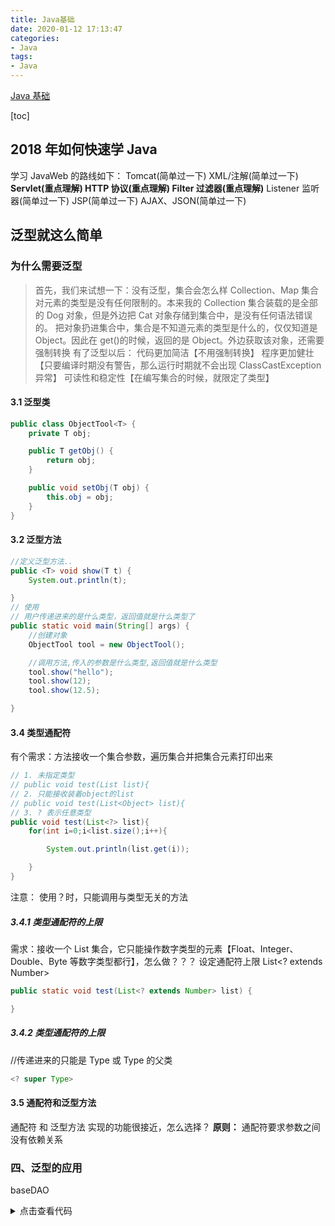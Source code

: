 ```yaml
---
title: Java基础
date: 2020-01-12 17:13:47
categories:
- Java
tags:
- Java
---
```

[Java 基础](https://github.com/ZhongFuCheng3y/3y#coffeejava%E5%9F%BA%E7%A1%80)

<!--more-->

[toc]

## 2018 年如何快速学 Java

学习 JavaWeb 的路线如下：
Tomcat(简单过一下)
XML/注解(简单过一下)
**Servlet(重点理解)
HTTP 协议(重点理解)
Filter 过滤器(重点理解)**
Listener 监听器(简单过一下)
JSP(简单过一下)
AJAX、JSON(简单过一下)

## 泛型就这么简单

### 为什么需要泛型

> 首先，我们来试想一下：没有泛型，集合会怎么样
> Collection、Map 集合对元素的类型是没有任何限制的。本来我的 Collection 集合装载的是全部的 Dog 对象，但是外边把 Cat 对象存储到集合中，是没有任何语法错误的。
> 把对象扔进集合中，集合是不知道元素的类型是什么的，仅仅知道是 Object。因此在 get()的时候，返回的是 Object。外边获取该对象，还需要强制转换
> 有了泛型以后：
> 代码更加简洁【不用强制转换】
> 程序更加健壮【只要编译时期没有警告，那么运行时期就不会出现 ClassCastException 异常】
> 可读性和稳定性【在编写集合的时候，就限定了类型】

#### 3.1 泛型类

```Java
public class ObjectTool<T> {
    private T obj;

    public T getObj() {
        return obj;
    }

    public void setObj(T obj) {
        this.obj = obj;
    }
}
```

#### 3.2 泛型方法

```Java
//定义泛型方法..
public <T> void show(T t) {
    System.out.println(t);

}
// 使用
// 用户传递进来的是什么类型，返回值就是什么类型了
public static void main(String[] args) {
    //创建对象
    ObjectTool tool = new ObjectTool();

    //调用方法,传入的参数是什么类型,返回值就是什么类型
    tool.show("hello");
    tool.show(12);
    tool.show(12.5);

}
```

#### 3.4 类型通配符

有个需求：方法接收一个集合参数，遍历集合并把集合元素打印出来

```java
// 1. 未指定类型
// public void test(List list){
// 2. 只能接收装着object的list
// public void test(List<Object> list){
// 3. ? 表示任意类型
public void test(List<?> list){
    for(int i=0;i<list.size();i++){

        System.out.println(list.get(i));

    }
}
```

注意： 使用？时，只能调用与类型无关的方法

##### 3.4.1 类型通配符的上限

需求：接收一个 List 集合，它只能操作数字类型的元素【Float、Integer、Double、Byte 等数字类型都行】，怎么做？？？
设定通配符上限
List<? extends Number>

```Java
public static void test(List<? extends Number> list) {

}
```

##### 3.4.2 类型通配符的上限

//传递进来的只能是 Type 或 Type 的父类

```java
<? super Type>
```

#### 3.5 通配符和泛型方法

通配符 和 泛型方法 实现的功能很接近，怎么选择？
**原则：**
通配符要求参数之间没有依赖关系

### 四、泛型的应用

baseDAO

<details>
  <summary>点击查看代码</summary>
```java
public abstract class BaseDao<T> {

```
//模拟hibernate....
private Session session;
private Class clazz;


//哪个子类调的这个方法，得到的class就是子类处理的类型（非常重要）
public BaseDao(){
    Class clazz = this.getClass();  //拿到的是子类
    ParameterizedType  pt = (ParameterizedType) clazz.getGenericSuperclass();  //BaseDao<Category>
    clazz = (Class) pt.getActualTypeArguments()[0];
    System.out.println(clazz);
}
public void add(T t){
    session.save(t);
}
public T find(String id){
    return (T) session.get(clazz, id);
}
public void update(T t){
    session.update(t);
}
public void delete(String id){
    T t = (T) session.get(clazz, id);
    session.delete(t);
}
```

}

```


</details>

CategoryDao

```java
public class CategoryDao extends BaseDao<Category> {
}
```

BookDao

```java
public class BookDao extends BaseDao<Book> {
}
```

## 注解就这么简单

### 二、为什么我们需要用到注解？

注解可以给类、方法上注入信息

### 三、基本 Annotation

java.lang 包下存在着 5 个基本的 Annotation

#### 3.1@Overridemailto:3.1@Override

重写

#### 3.2@Deprecatedmailto:3.2@Deprecated

过时
在程序中调用它的时候，在 IDE 上会出现一条横杠，说明该方法是过时的

#### 3.3@SuppressWarningsmailto:3.3@SuppressWarnings

抑制编译器警告

#### 3.4@SafeVarargsmailto:3.4@SafeVarargs

Java 7“堆污染”警告 ？
什么是堆污染呢？？当**把一个不是泛型的集合赋值给一个带泛型的集合**的时候，这种情况就很容易发生堆污染….

#### 3.5@FunctionalInterfacemailto:3.5@FunctionalInterface

@FunctionalInterface 用来指定该接口是函数式接口

### 四、自定义注解基础

#### 4.1 标记 Annotation

没有任何成员变量的注解：标记注解。如@Overrided

```Java
public @interface MyAnnotation{
}
```

#### 4.2 元数据 Annotation

带有成员变量的注解：元数据 annotation。
注解中声明成员变量类似于声明方法

```Java
public @interface MyAnnotation{
    String username();
    int age();
}
```

注意：在注解上定义的成员变量只能是 String、数组、Class、枚举类、注解

#### 4.3 使用自定义注解

##### 4.3.1 常规使用

有一个 add 的方法，需要 username 和 age 参数，我们通过注解来让该方法拥有这两个变量

```Java
@MyAnnotation(username="Adam", age=16)
public void add(String username, int age){

}
```

##### 4.3.2 默认值

注解可以声明默认值

```Java
public @Interface MyAnnotation{
    String username() default "abc";
    int age() default 11;
}
```

修饰的时候就不用给出具体的值

```Java
@MyAnnotation()
public void add(String username, int age){
}
```

##### 4.3.3 注解属性为 value

若注解中只有一个属性 value，则可以不指定 value，直接赋值

```Java
@MyAnnotation("abd")
public void add(String value){
}
```

#### 4.4 把自定义注解的基本信息注入到方法上

?

### 五、JDK 的元 Annotation

5.1@Retentionmailto:5.1@Retention
只能用于修饰其他的 Annotation, 用于指定被修饰的 Annotation 被保留多长时间。?
5.2@Targetmailto:5.2@Target
只能用于修饰其他的 Annotation, 用于指定被修饰的 Annotation 用于修饰哪些程序单元
5.3@Documentedmailto:5.3@Documented
@Documented 用于指定被该 Annotation 修饰的 Annotation 类将被 javadoc 工具提取成文档。
5.4@Inheritedmailto:5.4@Inherited
@Inherited 也是用来修饰其他的 Annotation 的，被修饰过的 Annotation 将具有继承性。。。

### 六、注入对象到方法或成员变量上

6.1 把对象注入到方法上
?
6.2 把对象注入到成员变量
?

## Object 对象你真理解了吗？

### 一、Object 对象简介

主要有一下方法
registerNatives()【底层实现、不研究】
hashCode()
equals(Object obj)
clone()
toString()
notify()
notifyAll()
wait(long timeout)【还有重载了两个】
finalize()

### 二、equals 和 hashCode 方法

重写 equals()方法，就必须重写 hashCode()的方法？
equals()方法默认是比较对象的地址，使用的是 == 等值运算符
hashCode()方法对底层是散列表的对象有提升性能的功能
同一个对象(如果该对象没有被修改)：那么重复调用 hashCode()那么返回的 int 是相同的！
hashCode()方法默认是由对象的地址转换而来的

#### 2.1 equals 和 hashCode 方法重写

一般来说，比较的是对象地址是没有意义的
![7Bqjw4bGxHy9sKF](https://i.loli.net/2020/01/13/7Bqjw4bGxHy9sKF.jpg)

#### 2.2 String 实现的 equals 和 hashCode 方法

String 已经实现了 equals 和 hashCode 方法了，可以直接使用 String.equals()来判断两个字符串是否相等！

### 三、toString 方法

### 四、clone 方法

#### 4.1 clone 用法

如何克隆对象呢？无论是浅拷贝还是深拷贝都是这两步：
1.克隆的对象要实现 Cloneable 接口
2.重写 clone 方法，最好修饰成 public

##### 1.浅拷贝

```Java
public class Person implements Cloneable{
    private Date date;
    
    @Override
    public Object clone() throws ClonNotSupportedException {
        return super.clone();
    }
}
```

##### 2.深拷贝

```Java
public class Person implements Cloneable{
    private Date date;
    
    @Override
    public Object clone() throws CloneNotSupportedException {
        Person person = (Person)super.clone();
        person.date = (Date)date.clone();
        return person;
    }
}
```

### 五、wait 和 notify 方法

无论是 wait、notify 还是 notifyAll()都需要由监听器对象(锁对象)来进行调用
简单来说：他们都是在同步代码块中调用的，否则会抛出异常！
notify()唤醒的是在等待队列的某个线程(不确定会唤醒哪个)，notifyAll()唤醒的是等待队列所有线程

导致 wait()的线程被唤醒可以有 4 种情况
该线程被中断
wait()时间到了
被 notify()唤醒
被 notifyAll()唤醒

调用 wait()的线程会释放掉锁

#### 5.1 为什么 wait 和 notify 在 Object 方法上？

锁对象是任意的，所以这些方法必须定义在 Object 类中

#### 5.2 notify 方法调用后，会发生什么？

#### 5.3 sleep 和 wait 有什么区别？

主要的区别在于 Object.wait()在释放 CPU 同时，释放了对象锁的控制。
而 Thread.sleep()没有对锁释放

### 六、finalize()方法

finalize()方法将在垃圾回收器清除对象之前调用，但该方法不知道何时调用，具有不定性。一般我们都不会重写它~
一个对象的 finalize()方法只会被调用一次

## [JDK10都发布了，nio你了解多少？](https://mp.weixin.qq.com/s?__biz=MzI4Njg5MDA5NA==&mid=2247484235&idx=1&sn=4c3b6d13335245d4de1864672ea96256&chksm=ebd7424adca0cb5cb26eb51bca6542ab816388cf245d071b74891dd3f598ccd825f8611ca20c&scene=21###wechat_redirect)

### 前言

[Java IO，硬骨头也能变软 - 知乎](https://zhuanlan.zhihu.com/p/28286559)
按操作方式分类结构图：
![7cexHj8yiGf3woM](https://i.loli.net/2020/01/13/7cexHj8yiGf3woM.jpg)
按操作对象分类结构图
![hNcX5Oy8v7j9fpn](https://i.loli.net/2020/01/13/hNcX5Oy8v7j9fpn.jpg)

### 二、NIO 快速入门

3 个核心部分
buffer channel selector

#### 2.1buffer 缓冲区和 Channel 管道

Channel 不与数据打交道，它只负责运输数据。与数据打交道的是 Buffer 缓冲区
Channel--> 运输
Buffer--> 数据
相对于传统 IO 而言，流是单向的

##### 2.1.1buffer 缓冲区核心要点

Buffer 是抽象类
ByteBuffer 是使用最多的实现类
核心方法：put get
Buffer 类有 4 个核心属性
Capacity 容量
缓冲区能够容纳的数据元素的最大数量
Limit 上界
缓冲区数据总数
Position 位置
下一个读写的位置
Mark 标记
记录上一次读写的位置

##### 2.1.2buffer 代码演示

```Java
public static void main(String[] args) {

        // 创建一个缓冲区
        ByteBuffer byteBuffer = ByteBuffer.allocate(1024);

        // 看一下初始时4个核心变量的值
        System.out.println("初始时-->limit--->"+byteBuffer.limit());
        System.out.println("初始时-->position--->"+byteBuffer.position());
        System.out.println("初始时-->capacity--->"+byteBuffer.capacity());
        System.out.println("初始时-->mark--->" + byteBuffer.mark());

        System.out.println("--------------------------------------");

        // 添加一些数据到缓冲区中
        String s = "Java3y";
        byteBuffer.put(s.getBytes());

        // 看一下初始时4个核心变量的值
        System.out.println("put完之后-->limit--->"+byteBuffer.limit());
        System.out.println("put完之后-->position--->"+byteBuffer.position());
        System.out.println("put完之后-->capacity--->"+byteBuffer.capacity());
        System.out.println("put完之后-->mark--->" + byteBuffer.mark());
    }
```

![vfZzkiJsea6rXdw](https://i.loli.net/2020/01/13/vfZzkiJsea6rXdw.jpg)
flip() 后，写模式转换为读模式
clear() 后，读模式转换为写模式

##### 2.1.3FileChannel 通道核心要点

Channel 通道只负责传输数据、不直接操作数据的
获取 channel

```Java
 // 1. 通过本地IO的方式来获取通道
        FileInputStream fileInputStream = new FileInputStream("F:\\3yBlog\\JavaEE常用框架\\Elasticsearch就是这么简单.md");

        // 得到文件的输入通道
        FileChannel inchannel = fileInputStream.getChannel();

        // 2. jdk1.7后通过静态方法.open()获取通道
        FileChannel.open(Paths.get("F:\\3yBlog\\JavaEE常用框架\\Elasticsearch就是这么简单2.md"), StandardOpenOption.WRITE);
```

channel 与 buffer 使用示例
![JhsTeUNHRjlBo52](https://i.loli.net/2020/01/13/JhsTeUNHRjlBo52.png)
![YypOBsjvCJzGLVZ](https://i.loli.net/2020/01/13/YypOBsjvCJzGLVZ.png)

##### 2.1.4 直接与非直接缓冲区

？

##### 2.1.5scatter 和 gather、字符集

分散读取(scatter)：将一个通道中的数据分散读取到多个缓冲区中
聚集写入(gather)：将多个缓冲区中的数据集中写入到一个通道中
scatter gather 代码见原文

### 三、IO 模型理解

3.0 学习 I/O 模型需要的基础
3.1 阻塞 I/O 模型
3.2 非阻塞 I/O 模型
3.3I/O 复用模型
3.4I/O 模型总结

### 四、使用 NIO 完成网络通信

#### 4.1NIO 基础继续讲解

NIO 被叫为 no-blocking io，其实是在网络这个层次中理解的，对于 FileChannel 来说一样是阻塞。
通常使用 NIO 是在网络中使用的，网上大部分讨论 NIO 都是在网络通信的基础之上的！说 NIO 是非阻塞的 NIO 也是网络中体现的

在网络中使用 NIO 往往是 I/O 模型的多路复用模型！
Selector 选择器就可以比喻成麦当劳的广播。
通过 selector，一个线程能够管理多个 Channel 的状态
![5CaWiqeOx2JMNUD](https://i.loli.net/2020/01/13/5CaWiqeOx2JMNUD.jpg)

#### 4.2NIO 阻塞形态

#### 4.3NIO 非阻塞形态

在客户端上要想获取得到服务端的数据，也需要注册在 register 上(监听读事件)

<details>
  <summary>点击查看代码</summary>
```java
public class NoBlockClient2 {

```
public static void main(String[] args) throws IOException {

    // 1. 获取通道
    SocketChannel socketChannel = SocketChannel.open(new InetSocketAddress("127.0.0.1", 6666));

    // 1.1切换成非阻塞模式
    socketChannel.configureBlocking(false);

    // 1.2获取选择器
    Selector selector = Selector.open();

    // 1.3将通道注册到选择器中，获取服务端返回的数据
    socketChannel.register(selector, SelectionKey.OP_READ);

    // 2. 发送一张图片给服务端吧
    FileChannel fileChannel = FileChannel.open(Paths.get("X:\\Users\\ozc\\Desktop\\新建文件夹\\1.png"), StandardOpenOption.READ);

    // 3.要使用NIO，有了Channel，就必然要有Buffer，Buffer是与数据打交道的呢
    ByteBuffer buffer = ByteBuffer.allocate(1024);

    // 4.读取本地文件(图片)，发送到服务器
    while (fileChannel.read(buffer) != -1) {

        // 在读之前都要切换成读模式
        buffer.flip();

        socketChannel.write(buffer);

        // 读完切换成写模式，能让管道继续读取文件的数据
        buffer.clear();
    }


    // 5. 轮训地获取选择器上已“就绪”的事件--->只要select()>0，说明已就绪
    while (selector.select() > 0) {
        // 6. 获取当前选择器所有注册的“选择键”(已就绪的监听事件)
        Iterator<SelectionKey> iterator = selector.selectedKeys().iterator();

        // 7. 获取已“就绪”的事件，(不同的事件做不同的事)
        while (iterator.hasNext()) {

            SelectionKey selectionKey = iterator.next();

            // 8. 读事件就绪
            if (selectionKey.isReadable()) {

                // 8.1得到对应的通道
                SocketChannel channel = (SocketChannel) selectionKey.channel();

                ByteBuffer responseBuffer = ByteBuffer.allocate(1024);

                // 9. 知道服务端要返回响应的数据给客户端，客户端在这里接收
                int readBytes = channel.read(responseBuffer);

                if (readBytes > 0) {
                    // 切换读模式
                    responseBuffer.flip();
                    System.out.println(new String(responseBuffer.array(), 0, readBytes));
                }
            }

            // 10. 取消选择键(已经处理过的事件，就应该取消掉了)
            iterator.remove();
        }
    }
}
```

}

```

</details>



服务端
<details>
  <summary>点击查看代码</summary>
```Java
public class NoBlockServer {

    public static void main(String[] args) throws IOException {

        // 1.获取通道
        ServerSocketChannel server = ServerSocketChannel.open();

        // 2.切换成非阻塞模式
        server.configureBlocking(false);

        // 3. 绑定连接
        server.bind(new InetSocketAddress(6666));

        // 4. 获取选择器
        Selector selector = Selector.open();

        // 4.1将通道注册到选择器上，指定接收“监听通道”事件
        server.register(selector, SelectionKey.OP_ACCEPT);

        // 5. 轮训地获取选择器上已“就绪”的事件--->只要select()>0，说明已就绪
        while (selector.select() > 0) {
            // 6. 获取当前选择器所有注册的“选择键”(已就绪的监听事件)
            Iterator<SelectionKey> iterator = selector.selectedKeys().iterator();

            // 7. 获取已“就绪”的事件，(不同的事件做不同的事)
            while (iterator.hasNext()) {

                SelectionKey selectionKey = iterator.next();

                // 接收事件就绪
                if (selectionKey.isAcceptable()) {

                    // 8. 获取客户端的链接
                    SocketChannel client = server.accept();

                    // 8.1 切换成非阻塞状态
                    client.configureBlocking(false);

                    // 8.2 注册到选择器上-->拿到客户端的连接为了读取通道的数据(监听读就绪事件)
                    client.register(selector, SelectionKey.OP_READ);

                } else if (selectionKey.isReadable()) { // 读事件就绪

                    // 9. 获取当前选择器读就绪状态的通道
                    SocketChannel client = (SocketChannel) selectionKey.channel();

                    // 9.1读取数据
                    ByteBuffer buffer = ByteBuffer.allocate(1024);

                    // 9.2得到文件通道，将客户端传递过来的图片写到本地项目下(写模式、没有则创建)
                    FileChannel outChannel = FileChannel.open(Paths.get("2.png"), StandardOpenOption.WRITE, StandardOpenOption.CREATE);
                    while (client.read(buffer) > 0) {
                        // 在读之前都要切换成读模式
                        buffer.flip();
                        outChannel.write(buffer);
                        // 读完切换成写模式，能让管道继续读取文件的数据
                        buffer.clear();
                    }
                }
                // 10. 取消选择键(已经处理过的事件，就应该取消掉了)
                iterator.remove();
            }
        }
    }
}
```

</details>

#### 4.4 管道和 DataGramChannel

## COW 奶牛！Copy On Write 机制了解一下

### 一、Linux 下的 copy-on-write

#### 1.1 简单来用用 fork

fork 用于创建子进程

#### 1.2 再来看看 exec()函数

exec 函数的作用就是：装载一个新的程序（可执行映像）覆盖当前进程内存空间中的映像，从而执行不同的任务

1.3 回头来看 Linux 下的 COW 是怎么一回事
二、解释一下 Redis 的 COW
三、文件系统的 COW
？

## 给女朋友讲解什么是 Optional【JDK 8 特性】

### 一、基础铺垫

#### 1.1Lambda 简化代码例子

##### 创建线程：

```Java
public static void main(String[] args) {
    // 用匿名内部类的方式来创建线程
    new Thread(new Runnable() {
        @Override
        public void run() {
            System.out.println("公众号：Java3y---回复1进群交流");
        }
    });

    // 使用Lambda来创建线程
    new Thread(() -> System.out.println("公众号：Java3y---回复1进群交流"));
}
```

##### 遍历 Map 集合：

```Java
public static void main(String[] args) {
    Map<String, String> hashMap = new HashMap<>();
    hashMap.put("公众号", "Java3y");
    hashMap.put("交流群", "回复1");

    // 使用增强for的方式来遍历hashMap
    for (Map.Entry<String, String> entry : hashMap.entrySet()) {
        System.out.println(entry.getKey()+":"+entry.getValue());
    }

    // 使用Lambda表达式的方式来遍历hashMap
    hashMap.forEach((s, s2) -> System.out.println(s + ":" + s2));
}

```

##### 在 List 中删除某个元素

```java
public static void main(String[] args) {

    List<String> list = new ArrayList<>();
    list.add("Java3y");
    list.add("3y");
    list.add("光头");
    list.add("帅哥");

    // 传统的方式删除"光头"的元素
    ListIterator<String> iterator = list.listIterator();
    while (iterator.hasNext()) {
        if ("光头".equals(iterator.next())) {
            iterator.remove();
        }
    }

    // Lambda方式删除"光头"的元素
    list.removeIf(s -> "光头".equals(s));

    // 使用Lambda遍历List集合
    list.forEach(s -> System.out.println(s));
}
```

#### 1.1 函数式接口

函数式接口的特点：有@FunctionalInterface 注解，接口有且仅有一个抽象方法！
如

```Java
@FunctionalInterface
public interface Runnable {
    public abstract void run();
}
```

### 二、Optional 类

#### 2.1 创建 Optional 容器

创建 Optional 容器有两种方式：
调用 ofNullable()方法，传入的对象可以为 null
调用 of()方法，传入的对象不可以为 null，否则抛出 NullPointerException

#### 2.2Optional 容器简单的方法

```Java
// 得到容器中的对象，如果为null就抛出异常
public T get() {
    if (value == null) {
        throw new NoSuchElementException("No value present");
    }
    return value;
}

// 判断容器中的对象是否为null
public boolean isPresent() {
    return value != null;
}

// 如果容器中的对象存在，则返回。否则返回传递进来的参数
public T orElse(T other) {
    return value != null ? value : other;
}
```

#### 2.3O ptional 容器进阶用法

##### 2.3.1 ifPresent 方法

```Java
public void ifPresent(Consumer<? super T> consumer) {
    if (value != null)
        consumer.accept(value);
}

@FunctionalInterface
public interface Consumer<T> {
    void accept(T t);
}
```

用法

```Java
public static void main(String[] args) {
    User user = new User();
    user.setName("Java3y");
    test(user);
}

public static void test(User user) {
    Optional<User> optional = Optional.ofNullable(user);
    // 如果存在user，则打印user的name
    optional.ifPresent((value) -> System.out.println(value.getName()));
    // 旧写法
    if (user != null) {
        System.out.println(user.getName());
    }
}
```

##### 2.3.2 orElseGet 和 orElseThrow 方法

```Java
public static void main(String[] args) {
    User user = new User();
    user.setName("Java3y");
    test(user);
}

public static void test(User user) {
    Optional<User> optional = Optional.ofNullable(user);
    // 如果存在user，则直接返回，否则创建出一个新的User对象
    User user1 = optional.orElseGet(() -> new User());
    // 旧写法
    if (user != null) {
        user = new User();
    }
}
```

##### 2.3.3 filter 方法

```Java
public static void test(User user) {
    Optional<User> optional = Optional.ofNullable(user);
    // 如果容器中的对象存在，并且符合过滤条件，返回装载对象的Optional容器，否则返回一个空的Optional容器
    optional.filter((value) -> "Java3y".equals(value.getName()));
}
```

##### 2.3.4 map 方法

```Java
public static void test(User user) {
    Optional<User> optional = Optional.ofNullable(user);
    // 如果容器的对象存在，则对其执行调用mapping函数得到返回值。然后创建包含mapping返回值的Optional，否则返回空Optional。
    optional.map(user1 -> user1.getName()).orElse("Unknown");
}
// 上面一句代码对应着最开始的老写法：
public String tradition(User user) {
    if (user != null) {
        return user.getName();
    }else{
        return "Unknown";
    }
}
```

##### 2.3.5 flatMap 方法

##### 2.3.6 总结

<details>
  <summary>点击查看代码</summary>
```Java
public static void main(String[] args) {
    User user = new User();
    user.setName("Java3y");
    System.out.println(test(user));
}

// 以前的代码 v1
public static String test2(User user) {
if (user != null) {
String name = user.getName();
if (name != null) {
return name.toUpperCase();
} else {
return null;
}
} else {
return null;
}
}

// 以前的代码 v2
public static String test3(User user) {
if (user != null && user.getName() != null) {
return user.getName().toUpperCase();
} else {
return null;
}
}

// 现在的代码
public static String test(User user) {
return Optional.ofNullable(user)
.map(user1 -> user1.getName())
.map(s -> s.toUpperCase()).orElse(null);
}

```
</details>

